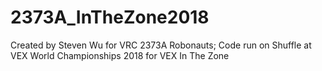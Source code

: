 # 2373A_InTheZone2018
Created by Steven Wu for VRC 2373A Robonauts;
Code run on Shuffle at VEX World Championships 2018 for VEX In The Zone
